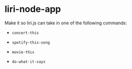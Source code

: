 # liri-node-app

Make it so liri.js can take in one of the following commands:

   * `concert-this` 

   * `spotify-this-song` 

   * `movie-this`

   * `do-what-it-says`
